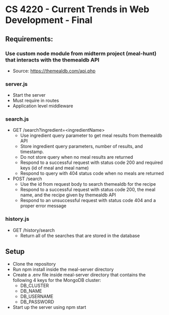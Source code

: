 # CS 4220 - Current Trends in Web Development - Final

## Requirements:

### Use custom node module from midterm project (meal-hunt) that interacts with the themealdb API
 * Source: https://themealdb.com/api.php

### server.js
* Start the server
* Must require in routes
* Application level middleware

### search.js
* GET /search?ingredient=\<ingredientName\>
  * Use ingredient query parameter to get meal results from themealdb API
  * Store ingredient query parameters, number of results, and timestamp.
  * Do not store query when no meal results are returned
  * Respond to a successful request with status code 200 and required keys (id of meal and meal name)
  * Respond to query with 404 status code when no meals are returned
* POST /search
  * Use the id from request body to search themealdb for the recipe
  * Respond to a successful request with status code 200, the meal name, and the recipe given by themealdb API
  * Respond to an unsuccessful request with status code 404 and a proper error message

### history.js
* GET /history/search
  * Return all of the searches that are stored in the database
  
## Setup
* Clone the repository
* Run npm install inside the meal-server directory
* Create a .env file inside meal-server directory that contains the following 4 keys for the MongoDB cluster:
  * DB_CLUSTER
  * DB_NAME
  * DB_USERNAME
  * DB_PASSWORD
* Start up the server using npm start

